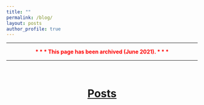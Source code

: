 ```yaml
---
title: ""
permalink: /blog/
layout: posts
author_profile: true
---
```


<div style="width:100%; max-width:800px; margin:auto"> 
    <p><center><font color="red"><b><hr>* * * This page has been archived (June 2021). * * *<hr></b></font></center></p>
    <br>
</div>

# [<center>Posts</center>](#top) 
